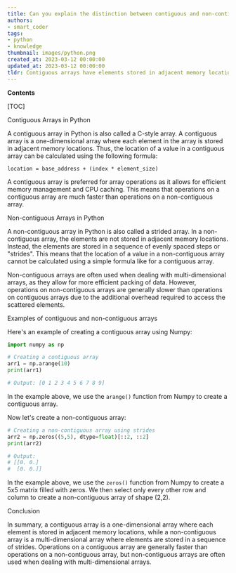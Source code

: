 ```yaml
---
title: Can you explain the distinction between contiguous and non-contiguous arrays?
authors:
- smart_coder
tags:
- python
- knowledge
thumbnail: images/python.png
created_at: 2023-03-12 00:00:00
updated_at: 2023-03-12 00:00:00
tldr: Contiguous arrays have elements stored in adjacent memory locations, while non-contiguous arrays have scattered elements stored at different locations in memory.
---
```


**Contents**

[TOC]

Contiguous Arrays in Python

A contiguous array in Python is also called a C-style array. A contiguous array is a one-dimensional array where each element in the array is stored in adjacent memory locations. Thus, the location of a value in a contiguous array can be calculated using the following formula:

    location = base_address + (index * element_size)

A contiguous array is preferred for array operations as it allows for efficient memory management and CPU caching. This means that operations on a contiguous array are much faster than operations on a non-contiguous array. 

Non-contiguous Arrays in Python

A non-contiguous array in Python is also called a strided array. In a non-contiguous array, the elements are not stored in adjacent memory locations. Instead, the elements are stored in a sequence of evenly spaced steps or "strides". This means that the location of a value in a non-contiguous array cannot be calculated using a simple formula like for a contiguous array. 

Non-contiguous arrays are often used when dealing with multi-dimensional arrays, as they allow for more efficient packing of data. However, operations on non-contiguous arrays are generally slower than operations on contiguous arrays due to the additional overhead required to access the scattered elements.

Examples of contiguous and non-contiguous arrays

Here's an example of creating a contiguous array using Numpy:

```python
import numpy as np 

# Creating a contiguous array
arr1 = np.arange(10)
print(arr1)

# Output: [0 1 2 3 4 5 6 7 8 9]
```

In the example above, we use the `arange()` function from Numpy to create a contiguous array.

Now let's create a non-contiguous array:

```python
# Creating a non-contiguous array using strides
arr2 = np.zeros((5,5), dtype=float)[::2, ::2]
print(arr2)

# Output:
# [[0. 0.]
#  [0. 0.]]
```

In the example above, we use the `zeros()` function from Numpy to create a 5x5 matrix filled with zeros. We then select only every other row and column to create a non-contiguous array of shape (2,2). 

Conclusion

In summary, a contiguous array is a one-dimensional array where each element is stored in adjacent memory locations, while a non-contiguous array is a multi-dimensional array where elements are stored in a sequence of strides. Operations on a contiguous array are generally faster than operations on a non-contiguous array, but non-contiguous arrays are often used when dealing with multi-dimensional arrays.
